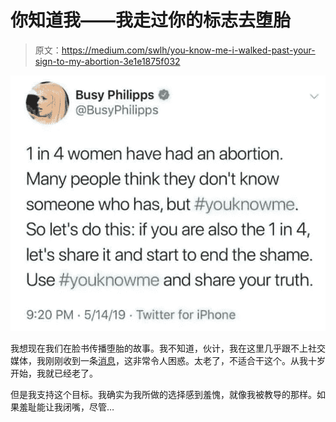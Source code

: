 # 你知道我——我走过你的标志去堕胎

> 原文：<https://medium.com/swlh/you-know-me-i-walked-past-your-sign-to-my-abortion-3e1e1875f032>

![](img/0290676bc1a10141e3fc225f083a8b6c.png)

我想现在我们在脸书传播堕胎的故事。我不知道，伙计，我在这里几乎跟不上社交媒体，我刚刚收到一条[消息](https://www.instagram.com/gentle_zacharias/)，这非常令人困惑。太老了，不适合干这个。从我十岁开始，我就已经老了。

但是我支持这个目标。我确实为我所做的选择感到羞愧，就像我被教导的那样。如果羞耻能让我闭嘴，尽管…